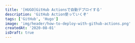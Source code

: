 ```yaml
---
title: '[HUGO]GitHub Actionsで自動デプロイする'
description: 'GitHub Action使っていくぞ'
tags: ['GitHub', 'Hugo']
image: 'img/header/how-to-deploy-with-github-actions.png'
createdAt: '2020-08-01'
isDraft: true
---
```


